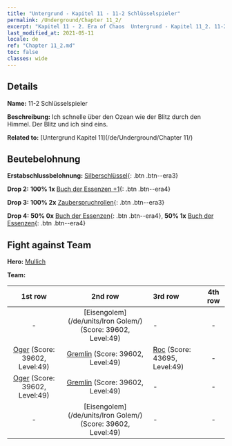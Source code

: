 ```yaml
---
title: "Untergrund - Kapitel 11 - 11-2 Schlüsselspieler"
permalink: /Underground/Chapter 11_2/
excerpt: "Kapitel 11 - 2. Era of Chaos  Untergrund - Kapitel 11_2. 11-2 Schlüsselspieler"
last_modified_at: 2021-05-11
locale: de
ref: "Chapter 11_2.md"
toc: false
classes: wide
---
```


## Details

 **Name:** 11-2 Schlüsselspieler

 **Beschreibung:** Ich schnelle über den Ozean wie der Blitz durch den Himmel. Der Blitz und ich sind eins.

 **Related to:** [Untergrund Kapitel 11](/de/Underground/Chapter 11/)

## Beutebelohnung

 **Erstabschlussbelohnung:** [Silberschlüssel](/ItemsDE/con_693/){: .btn .btn--era3}

 **Drop 2:** **100% 1x** [Buch der Essenzen +1](/ItemsDE/mat_46/){: .btn .btn--era4}

 **Drop 3:** **100% 2x** [Zauberspruchrollen](/ItemsDE/con_694/){: .btn .btn--era3}

 **Drop 4:** **50% 0x** [Buch der Essenzen](/ItemsDE/mat_39/){: .btn .btn--era4}, **50% 1x** [Buch der Essenzen](/ItemsDE/mat_39/){: .btn .btn--era4}


## Fight against Team
 **Hero:** [Mullich](/de/heroes/Mullich/)

 **Team:**


  | 1st row | 2nd row | 3rd row | 4th row |
  |:----:|:----:|:----|:----:|
  | - | [Eisengolem](/de/units/Iron Golem/) (Score: 39602, Level:49)  | - | - |
  | [Oger](/de/units/Ogre/) (Score: 39602, Level:49)  | [Gremlin](/de/units/Gremlin/) (Score: 39602, Level:49)  | [Roc](/de/units/Roc/) (Score: 43695, Level:49)  | - |
  | [Oger](/de/units/Ogre/) (Score: 39602, Level:49)  | [Gremlin](/de/units/Gremlin/) (Score: 39602, Level:49)  | - | - |
  | - | [Eisengolem](/de/units/Iron Golem/) (Score: 39602, Level:49)  | - | - |


